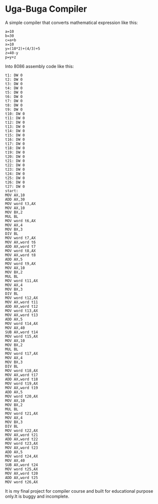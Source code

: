 # Uga-Buga Compiler

A simple compiler that converts mathematical expression like this:
```
a=10
b=30
c=a+b
x=10
y=(10*2)+(4/3)+5
z=40-y
p=y+z
```
Into 8086 assembly code like this:
```
t1: DW 0
t2: DW 0
t3: DW 0
t4: DW 0
t5: DW 0
t6: DW 0
t7: DW 0
t8: DW 0
t9: DW 0
t10: DW 0
t11: DW 0
t12: DW 0
t13: DW 0
t14: DW 0
t15: DW 0
t16: DW 0
t17: DW 0
t18: DW 0
t19: DW 0
t20: DW 0
t21: DW 0
t22: DW 0
t23: DW 0
t24: DW 0
t25: DW 0
t26: DW 0
t27: DW 0
start:
MOV AX,10
ADD AX,30
MOV word t3,AX
MOV AX,10
MOV BX,2
MUL BL
MOV word t6,AX
MOV AX,4
MOV BX,3
DIV BL
MOV word t7,AX
MOV AX,word t6
ADD AX,word t7
MOV word t8,AX
MOV AX,word t8
ADD AX,5
MOV word t9,AX
MOV AX,10
MOV BX,2
MUL BL
MOV word t11,AX
MOV AX,4
MOV BX,3
DIV BL
MOV word t12,AX
MOV AX,word t11
ADD AX,word t12
MOV word t13,AX
MOV AX,word t13
ADD AX,5
MOV word t14,AX
MOV AX,40
SUB AX,word t14
MOV word t15,AX
MOV AX,10
MOV BX,2
MUL BL
MOV word t17,AX
MOV AX,4
MOV BX,3
DIV BL
MOV word t18,AX
MOV AX,word t17
ADD AX,word t18
MOV word t19,AX
MOV AX,word t19
ADD AX,5
MOV word t20,AX
MOV AX,10
MOV BX,2
MUL BL
MOV word t21,AX
MOV AX,4
MOV BX,3
DIV BL
MOV word t22,AX
MOV AX,word t21
ADD AX,word t22
MOV word t23,AX
MOV AX,word t23
ADD AX,5
MOV word t24,AX
MOV AX,40
SUB AX,word t24
MOV word t25,AX
MOV AX,word t20
ADD AX,word t25
MOV word t26,AX
```
It is my final project for compiler course and built for educational purpose only.It is buggy and incomplete.
